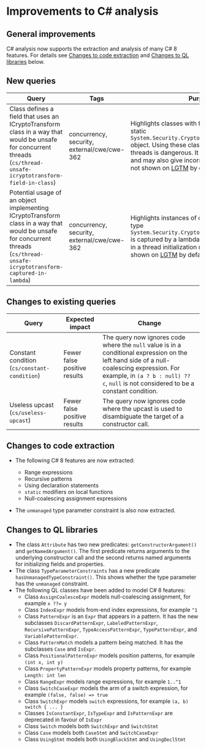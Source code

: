 # Improvements to C# analysis

## General improvements

C# analysis now supports the extraction and analysis of many C# 8 features. For details see [Changes to code extraction](#changes-to-code-extraction) and [Changes to QL libraries](#changes-to-ql-libraries) below.

## New queries

| **Query**                                     | **Tags**                                             | **Purpose**                                                                                                                                                                 |
|-----------------------------------------------|------------------------------------------------------|-----------------------------------------------------------------------------------------------------------------------------------------------------------------------------|
| Class defines a field that uses an ICryptoTransform class in a way that would be unsafe for concurrent threads (`cs/thread-unsafe-icryptotransform-field-in-class`) | concurrency, security, external/cwe/cwe-362 | Highlights classes with fields that make use of a static `System.Security.Cryptography.ICryptoTransform` object. Using these classes in concurrent threads is dangerous. It may result in an error and may also give incorrect results. Results are not shown on [LGTM](https://lgtm.com/rules/1507931833866/) by default. |
| Potential usage of an object implementing ICryptoTransform class in a way that would be unsafe for concurrent threads (`cs/thread-unsafe-icryptotransform-captured-in-lambda`) | concurrency, security, external/cwe/cwe-362 | Highlights instances of classes where a field of type `System.Security.Cryptography.ICryptoTransform` is captured by a lambda, and appears to be used in a thread initialization method. Results are not shown on [LGTM](https://lgtm.com/rules/1508141845995/) by default. |

## Changes to existing queries

| **Query**                    | **Expected impact**    | **Change**                        |
|------------------------------|------------------------|-----------------------------------|
| Constant condition (`cs/constant-condition`) | Fewer false positive results | The query now ignores code where the `null` value is in a conditional expression on the left hand side of a null-coalescing expression. For example, in `(a ? b : null) ?? c`, `null` is not considered to be a constant condition. |
| Useless upcast (`cs/useless-upcast`) | Fewer false positive results | The query now ignores code where the upcast is used to disambiguate the target of a constructor call. |

## Changes to code extraction

* The following C# 8 features are now extracted:
    - Range expressions
    - Recursive patterns
    - Using declaration statements
    - `static` modifiers on local functions
    - Null-coalescing assignment expressions

* The `unmanaged` type parameter constraint is also now extracted.

## Changes to QL libraries

* The class `Attribute` has two new predicates: `getConstructorArgument()` and `getNamedArgument()`. The first predicate returns arguments to the underlying constructor call and the second returns named arguments for initializing fields and properties.
* The class `TypeParameterConstraints` has a new predicate `hasUnmanagedTypeConstraint()`. This shows whether the type parameter has the `unmanaged` constraint.
* The following QL classes have been added to model C# 8 features:
    - Class `AssignCoalesceExpr` models null-coalescing assignment, for example `x ??= y`
    - Class `IndexExpr` models from-end index expressions, for example `^1`
    - Class `PatternExpr` is an `Expr` that appears in a pattern. It has the new subclasses `DiscardPatternExpr`, `LabeledPatternExpr`, `RecursivePatternExpr`, `TypeAccessPatternExpr`, `TypePatternExpr`, and `VariablePatternExpr`.
    - Class `PatternMatch` models a pattern being matched. It has the subclasses `Case` and `IsExpr`.
    - Class `PositionalPatternExpr` models position patterns, for example `(int x, int y)`
    - Class `PropertyPatternExpr` models property patterns, for example `Length: int len`
    - Class `RangeExpr` models range expressions, for example `1..^1`
    - Class `SwitchCaseExpr` models the arm of a switch expression, for example `(false, false) => true`
    - Class `SwitchExpr` models `switch` expressions, for example `(a, b) switch { ... }`
    - Classes `IsConstantExpr`, `IsTypeExpr` and `IsPatternExpr` are deprecated in favour of `IsExpr`
    - Class `Switch` models both `SwitchExpr` and `SwitchStmt`
    - Class `Case` models both `CaseStmt` and `SwitchCaseExpr`
    - Class `UsingStmt` models both `UsingBlockStmt` and `UsingDeclStmt`
